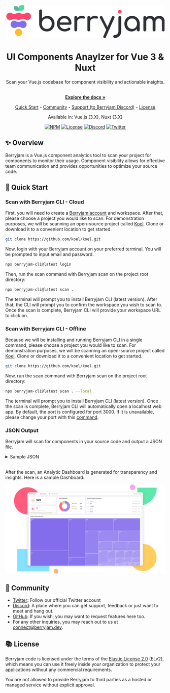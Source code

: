 <div align="center">
  <a href="https://www.berryjam.dev/" target="_blank">
    <picture>
      <source media="(prefers-color-scheme: dark)" srcset="./assets/img/berryjam_logo_dark.png" width="500">
      <img alt="Berryjam" src="./assets/img/berryjam_logo_light.png" width="500">
    </picture>
  </a>
</div>

<h1 align="center">UI Components Anaylzer for Vue 3 & Nuxt</h1>

<div align="center">
  Scan your Vue.js codebase for component visibility and actionable insights.
</div>

<p align="center">
  <br/>
  <a href="https://docs.berryjam.dev" rel="dofollow"><strong>Explore the docs »</strong></a>
  <br />
</p>

<div align="center">
  
  [Quick Start](#rocket-quick-start) - [Community](#busts_in_silhouette-community) - [Support (to Berryjam Discord)][discord] - [License](#books-license)
  
  Available in: Vue.js (3.X), Nuxt (3.X)

  [![NPM](https://img.shields.io/npm/v/berryjam-cli)](https://www.npmjs.com/package/berryjam-cli)
  [![License](https://img.shields.io/npm/l/berryjam-cli)](LICENSE.md)
  [![Discord](https://img.shields.io/discord/1103946598981054514?label=discord)][discord]
  [![Twitter](https://img.shields.io/twitter/follow/berryjamdev?label=Berryjamdev&style=social)][twitter] 
</div>

## :sparkles: Overview
Berryjam is a Vue.js component analytics tool to scan your project for components to monitor their usage. Component visibility allows for effective team communication and provides opportunities to optimize your source code.

## :rocket: Quick Start

### Scan with Berryjam CLI - Cloud

First, you will need to create a [Berryjam account](https://app.berryjam.dev/register) and workspace. After that, please choose a project you would like to scan. For demonstration purposes, we will be scanning an open-source project called [Koel](https://github.com/koel/koel). Clone or download it to a convenient location to get started.

```sh
git clone https://github.com/koel/koel.git
```

Now, login with your Berryjam account on your preferred terminal. You will be prompted to input email and password.

```sh
npx berryjam-cli@latest login
```

Then, run the scan command with Berryjam scan on the project root directory:

```sh
npx berryjam-cli@latest scan .
```

The terminal will prompt you to install Berryjam CLI (latest version). After that, the CLI will prompt you to confirm the workspace you wish to scan to. Once the scan is complete, Berryjam CLI will provide your workspace URL to click on.

### Scan with Berryjam CLI - Offline

Because we will be installing and running Berryjam CLI in a single command, please choose a project you would like to scan. For demonstration purposes, we will be scanning an open-source project called [Koel](https://github.com/koel/koel). Clone or download it to a convenient location to get started.

```sh
git clone https://github.com/koel/koel.git
```

Now, run the scan command with Berryjam scan on the project root directory:

```sh
npx berryjam-cli@latest scan . --local
```

The terminal will prompt you to install Berryjam CLI (latest version). Once the scan is complete, Berryjam CLI will automatically open a localhost web app. By default, the port is configured for port 3000. If it is unavailable, please change your port with this [command](https://docs.berryjam.dev/cli.html#scan-to-local).

### JSON Output

Berryjam will scan for components in your source code and output a JSON file.

<details>
  <summary>Sample JSON</summary>

```javascript
[
    {
        tag: "Overlay",
        total: 1,
        type: "internal",
        source: {
            filePath: "@/components/ui/Overlay.vue",
            fileProperty: {
                dataLastModified: "",
                lastModified: "",
                created: "",
                createdBy: "",
                updatedBy: ""
            }
        },
        details: [
            {
                source: "/koel-master/resources/assets/js/App.vue",
                rows: [2],
                property: {
                    dataLastModified: "",
                    lastModified: "",
                    created: "",
                    createdBy: "",
                    updatedBy: ""
                },
                total: 1,
            },
        ],
        children: {
            total: 0,
            tags: [],
            source: "",
        },
    },
    {
        tag: "DialogBox",
        total: 1,
        type: "internal",
        source: {
            filePath: "@/components/ui/DialogBox.vue",
            fileProperty: {
                dataLastModified: "",
                lastModified: "",
                created: "",
                createdBy: "",
                updatedBy: ""
            }
        },
        details: [
            {
                source: "/koel-master/resources/assets/js/App.vue",
                rows: [3],
                property: {
                    dataLastModified: "",
                    lastModified: "",
                    created: "",
                    createdBy: "",
                    updatedBy: ""
                },
                total: 1,
            },
        ],
        children: {
            total: 0,
            tags: [],
            source: "",
        },
    },
];
```

</details>
<br/>

After the scan, an Analytic Dashboard is generated for transparency and insights. Here is a sample Dashboard:

![berryjam - dashboard](./assets/img/berryjam-dashboard.svg)

## :busts_in_silhouette: Community

- [Twitter][twitter]: Follow our official Twitter account
- [Discord][discord]: A place where you can get support, feedback or just want to meet and hang out.
- [GitHub](https://github.com/logicspark/berryjam): If you wish, you may want to request features here too.
- For any other inquiries, you may reach out to us at connect@berryjam.dev.

## :books: License

Berryjam code is licensed under the terms of the [Elastic License 2.0](LICENSE.md) (ELv2), which means you can use it freely inside your organization to protect your applications without any commercial requirements.

You are not allowed to provide Berryjam to third parties as a hosted or managed service without explicit approval.


[discord]: https://discord.gg/8SgTS4QdCd
[twitter]: https://twitter.com/Berryjamdev
[documentation]: https://docs.berryjam.dev
